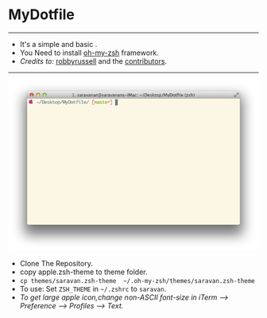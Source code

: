 MyDotfile
=========
___

* It's a simple and basic .
* You Need to install [oh-my-zsh](https://github.com/robbyrussell/oh-my-zsh "oh-my-zsh") framework.
* _Credits to:_ [robbyrussell](https://github.com/robbyrussell) and the [contributors](https://github.com/robbyrussell/oh-my-zsh/graphs/contributors).
___

![Sample screenshot](img/apple_mac.png)

* Clone The Repository.
* copy apple.zsh-theme to theme folder.
* `cp themes/saravan.zsh-theme  ~/.oh-my-zsh/themes/saravan.zsh-theme `
* To use: Set `ZSH_THEME` in `~/.zshrc` to `saravan`.
* _To get large apple icon,change non-ASCII font-size
in iTerm --> Preference --> Profiles --> Text._ 


